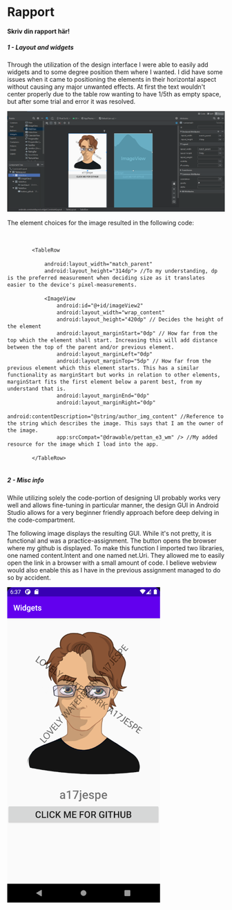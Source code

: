 # Rapport

**Skriv din rapport här!**

##### 1 - Layout and widgets

Through the utilization of the design interface I were able to easily add widgets and to some degree position them where I wanted.
I did have some issues when it came to positioning the elements in their horizontal aspect without causing any major unwanted effects.
At first the text wouldn't center properly due to the table row wanting to have 1/5th as empty space, but after some trial and error it was resolved.

![](1_Layout_design.png)

The element choices for the image resulted in the following code:

```


        <TableRow

            android:layout_width="match_parent"
            android:layout_height="314dp"> //To my understanding, dp is the preferred measurement when deciding size as it translates easier to the device's pixel-measurements.

            <ImageView
                android:id="@+id/imageView2"
                android:layout_width="wrap_content"
                android:layout_height="420dp" // Decides the height of the element
                android:layout_marginStart="0dp" // How far from the top which the element shall start. Increasing this will add distance between the top of the parent and/or previous element.
                android:layout_marginLeft="0dp"
                android:layout_marginTop="5dp" // How far from the previous element which this element starts. This has a similar functionality as marginStart but works in relation to other elements, marginStart fits the first element below a parent best, from my understand that is.
                android:layout_marginEnd="0dp"
                android:layout_marginRight="0dp"
                android:contentDescription="@string/author_img_content" //Reference to the string which describes the image. This says that I am the owner of the image.
                app:srcCompat="@drawable/pettan_e3_wm" /> //My added resource for the image which I load into the app.

        </TableRow>


```

##### 2 - Misc info

While utilizing solely the code-portion of designing UI probably works very well and allows fine-tuning in particular manner,
 the design GUI in Android Studio allows for a very beginner friendly approach before deep delving in the code-compartment.

The following image displays the resulting GUI. While it's not pretty, it is functional and was a practice-assignment.
The button opens the browser where my github is displayed. To make this function I imported two libraries, one named content.Intent and one named net.Uri.
They allowed me to easily open the link in a browser with a small amount of code. I believe webview would also enable this as I have in the previous assignment managed to do so by accident.

![](2_in_app.png)